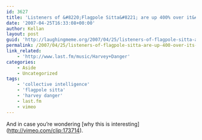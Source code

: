```yaml
---
id: 3627
title: 'Listeners of &#8220;Flagpole Sitta&#8221; are up 400% over it&#8217;s weekly average on Last.fm'
date: '2007-04-25T16:33:08+00:00'
author: Kellan
layout: post
guid: 'http://laughingmeme.org/2007/04/25/listeners-of-flagpole-sitta-are-up-400-over-its-weekly-average-on-lastfm/'
permalink: /2007/04/25/listeners-of-flagpole-sitta-are-up-400-over-its-weekly-average-on-lastfm/
link_related:
    - 'http://www.last.fm/music/Harvey+Danger'
categories:
    - Aside
    - Uncategorized
tags:
    - 'collective intelligence'
    - 'flagpole sitta'
    - 'harvey danger'
    - last.fm
    - vimeo
---
```


And in case you’re wondering \[why this is interesting\](http://vimeo.com/clip:173714).